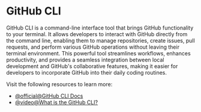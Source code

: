 # GitHub CLI

GitHub CLI is a command-line interface tool that brings GitHub functionality to your terminal. It allows developers to interact with GitHub directly from the command line, enabling them to manage repositories, create issues, pull requests, and perform various GitHub operations without leaving their terminal environment. This powerful tool streamlines workflows, enhances productivity, and provides a seamless integration between local development and GitHub's collaborative features, making it easier for developers to incorporate GitHub into their daily coding routines.

Visit the following resources to learn more:

- [@official@GitHub CLI Docs](https://cli.github.com/)
- [@video@What is the GitHub CLI?](https://www.youtube.com/watch?v=uy_PEGgUF4U)
